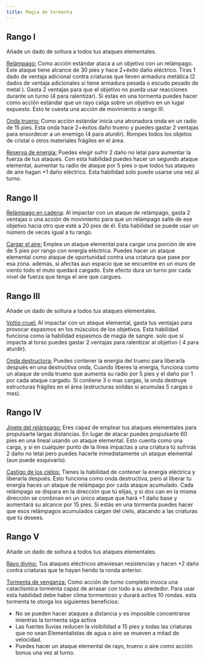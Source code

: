 ```yaml
---
title: Magia de tormenta
---
```


## Rango I 

Añade un dado de soltura a todos tus ataques elementales.

<u>Relámpago:</u> Como acción estándar ataca a un objetivo con un relámpago. Este ataque tiene alcance de 30 pies y hace 2+éxito daño eléctrico. Tiras 1 dado de ventaja adicional contra criaturas que lleven armadura metálica (2 dados de ventaja adicionales si tiene armadura pesada o escudo pesado de metal ). Gasta 2 ventajas para que el objetivo no pueda usar reacciones durante un turno (4 para ralentizar). Si estás en una tormenta puedes hacer como acción estándar que un rayo caiga sobre un objetivo en un lugar expuesto. Esto te cuesta una acción de movimiento a rango III.

<u>Onda trueno:</u> Como acción estándar inicia una atronadora onda en un radio de 15 pies. Esta onda hace 2+éxitos daño trueno y puedes gastar 2 ventajas para ensordecer a un enemigo (4 para aturdir). Rompes todos los objetos de cristal o otros materiales frágiles en el área.

<u>Reserva de energía:</u> Puedes elegir sufrir 2 daño no letal para aumentar la fuerza de tus ataques. Con esta habilidad puedes hacer un segundo ataque elemental, aumentar tu radio de ataque por 5 pies o que todos tus ataques de aire hagan +1 daño eléctrico. Esta habilidad solo puede usarse una vez al turno.

## Rango II

<u>Relámpago en cadena</u>: Al impactar con un ataque de relámpago, gasta 2 ventajas o una acción de movimiento para que un relámpago salte de ese objetivo hacia otro que esté a 20 pies de él. Esta habilidad se puede usar un número de veces igual a tu rango.

<u>Cargar el aire:</u> Emplea un ataque elemental para cargar una porción de aire de 5 pies por rango con energía eléctrica. Puedes hacer un ataque elemental como ataque de oportunidad contra una criatura que pase por esa zona. además, si afectas aun espacio que se encuentre en un muro de viento todo el muto quedará cargado. Este efecto dura un turno por cada nivel de fuerza que tenga el aire que cargues.

## Rango III

Añade un dado de soltura a todos tus ataques elementales.

<u>Voltio cruel:</u> Al impactar con un ataque elemental, gasta tus ventajas para provocar espasmos en los músculos de los objetivos. Esta habilidad funciona como la habilidad espasmos de magia de sangre. solo que si impacta al torso puedes gastar 2 ventajas para ralentizar al objetivo ( 4 para aturdir).

<u>Onda destructora:</u> Puedes contener la energía del trueno para liberarla después en una destructiva onda, Cuando liberes la energía, funciona como un ataque de onda trueno que aumenta su radio por 5 pies y el daño por 1 por cada ataque cargado. Si contiene 3 o mas cargas, la onda destruye estructuras frágiles en el área (estructuras solidas si acumulas 5 cargas o mas).

## Rango IV

<u>Jinete del relámpago:</u> Eres capaz de emplear tus ataques elementales para propulsarte largas distancias. En lugar de atacar puedes propulsarte 60 pies en una lineal usando un ataque elemental. Esto cuenta como una carga, y si en cualquier punto de la línea impactas a una criatura tú sufrirás 2 daño no letal pero puedes hacerle inmediatamente un ataque elemental (aun puede esquivarlo).

<u>Castigo de los cielos:</u> Tienes la habilidad de contener la energía eléctrica y liberarla después. Esto funciona como onda destructiva, pero al liberar tu energía haces un ataque de relámpago por cada ataque acumulado. Cada relámpago se dispara en la dirección que tú elijas, y si dos can en la misma dirección se combinan en un único ataque que hará +1 daño base y aumentará su alcance por 15 pies. Si estás en una tormenta puedes hacer que esos relámpagos acumulados caigan del cielo, atacando a las criaturas que tú desees.

## Rango V 

Añade un dado de soltura a todos tus ataques elementales.

<u>Rayo divino:</u> Tus ataques eléctricos atraviesan resistencias y hacen +2 daño contra criaturas que te hayan herido la ronda anterior.

<u>Tormenta de venganza:</u> Como acción de turno completo invoca una cataclísmica tormenta capaz de arrasar con todo a su alrededor. Para usar esta habilidad debe haber clima tormentoso y durará activa 10 rondas. esta tormenta te otorga los siguientes beneficios:

-  No se pueden hacer ataques a distancia y es imposible concentrarse mientras la tormenta siga activa
-  Las fuertes lluvias reducen la visibilidad a 15 pies y todas las criaturas que no sean Elementalistas de agua o aire se mueven a mitad de velocidad.
- Puedes hacer un ataque elemental de rayo, trueno o aire como acción bonus una vez al turno.


